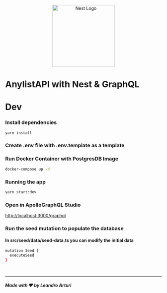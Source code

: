 <p align="center">
  <a href="http://nestjs.com/" target="blank"><img src="https://nestjs.com/img/logo-small.svg" width="200" alt="Nest Logo" /></a>
</p>

# AnylistAPI with Nest & GraphQL

# Dev

### Install dependencies

```bash
yarn install
```

### Create .env file with .env.template as a template

### Run Docker Container with PostgresDB Image

```bash
docker-compose up -d
```

### Running the app

```bash
yarn start:dev
```

### Open in ApolloGraphQL Studio

<http://localhost:3000/graphql>


### Run the seed mutation to populate the database

#### In src/seed/data/seed-data.ts you can modify the initial data

```bash
mutation Seed {
  executeSeed
}
```

<br/>

---

##### Made with ❤️ by Leandro Arturi
